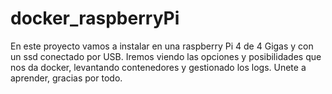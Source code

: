# docker_raspberryPi


En este proyecto vamos a instalar en una raspberry Pi 4 de 4 Gigas y con un ssd conectado por USB.
Iremos viendo las opciones y posibilidades que nos da docker, levantando contenedores y gestionado los logs.
 Unete a aprender, gracias por todo.
